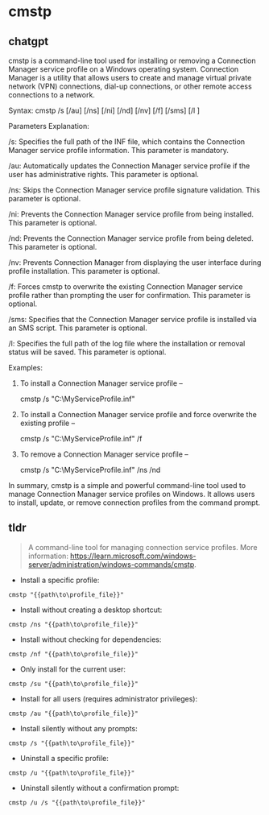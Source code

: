 # cmstp 
## chatgpt 
cmstp is a command-line tool used for installing or removing a Connection Manager service profile on a Windows operating system. Connection Manager is a utility that allows users to create and manage virtual private network (VPN) connections, dial-up connections, or other remote access connections to a network.

Syntax:
cmstp /s <full path of the INF file> [/au] [/ns] [/ni] [/nd] [/nv] [/f] [/sms] [/l <full path of the log file>]

Parameters Explanation:

/s: Specifies the full path of the INF file, which contains the Connection Manager service profile information. This parameter is mandatory.

/au: Automatically updates the Connection Manager service profile if the user has administrative rights. This parameter is optional.

/ns: Skips the Connection Manager service profile signature validation. This parameter is optional.

/ni: Prevents the Connection Manager service profile from being installed. This parameter is optional.

/nd: Prevents the Connection Manager service profile from being deleted. This parameter is optional.

/nv: Prevents Connection Manager from displaying the user interface during profile installation. This parameter is optional.

/f: Forces cmstp to overwrite the existing Connection Manager service profile rather than prompting the user for confirmation. This parameter is optional.

/sms: Specifies that the Connection Manager service profile is installed via an SMS script. This parameter is optional.

/l: Specifies the full path of the log file where the installation or removal status will be saved. This parameter is optional.

Examples:

1. To install a Connection Manager service profile –

    cmstp /s "C:\MyServiceProfile.inf"

2. To install a Connection Manager service profile and force overwrite the existing profile –

    cmstp /s "C:\MyServiceProfile.inf" /f

3. To remove a Connection Manager service profile –

    cmstp /s "C:\MyServiceProfile.inf" /ns /nd

In summary, cmstp is a simple and powerful command-line tool used to manage Connection Manager service profiles on Windows. It allows users to install, update, or remove connection profiles from the command prompt. 

## tldr 
 
> A command-line tool for managing connection service profiles.
> More information: <https://learn.microsoft.com/windows-server/administration/windows-commands/cmstp>.

- Install a specific profile:

`cmstp "{{path\to\profile_file}}"`

- Install without creating a desktop shortcut:

`cmstp /ns "{{path\to\profile_file}}"`

- Install without checking for dependencies:

`cmstp /nf "{{path\to\profile_file}}"`

- Only install for the current user:

`cmstp /su "{{path\to\profile_file}}"`

- Install for all users (requires administrator privileges):

`cmstp /au "{{path\to\profile_file}}"`

- Install silently without any prompts:

`cmstp /s "{{path\to\profile_file}}"`

- Uninstall a specific profile:

`cmstp /u "{{path\to\profile_file}}"`

- Uninstall silently without a confirmation prompt:

`cmstp /u /s "{{path\to\profile_file}}"`
